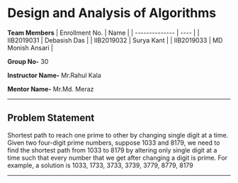 # Design and Analysis of Algorithms

**Team Members**
|   Enrollment No.  |   Name   | 
|   --------------  |   ----   | 
|    IIB2019031  |   Debasish Das | 
|    IIB2019032  |   Surya Kant |
|    IIB2019033  |   MD Monish Ansari |

**Group No-** 30

**Instructor Name-** Mr.Rahul Kala

**Mentor Name-** Mr.Md. Meraz

---
## Problem Statement
Shortest path to reach one prime to other by changing single digit at a time. Given
two four-digit prime numbers, suppose 1033 and 8179, we need to find the shortest
path from 1033 to 8179 by altering only single digit at a time such that every number
that we get after changing a digit is prime. For example, a solution is 1033, 1733,
3733, 3739, 3779, 8779, 8179

---
